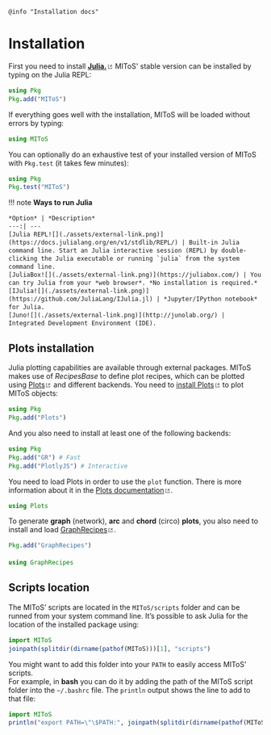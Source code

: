 ```@setup log
@info "Installation docs"
```

# Installation

First you need to install [**Julia.**![](./assets/external-link.png)](https://julialang.org/downloads/)
MIToS' stable version can be installed by typing on the Julia REPL:  

```julia
using Pkg
Pkg.add("MIToS")
```

If everything goes well with the installation, MIToS will be loaded without errors by typing:  

```julia
using MIToS
```

You can optionally do an exhaustive test of your installed version of MIToS with `Pkg.test` (it takes few minutes):  

```julia
using Pkg
Pkg.test("MIToS")
```

!!! note
    **Ways to run Julia**  

    *Option* | *Description*  
    ---:| ---  
    [Julia REPL![](./assets/external-link.png)](https://docs.julialang.org/en/v1/stdlib/REPL/) | Built-in Julia command line. Start an Julia interactive session (REPL) by double-clicking the Julia executable or running `julia` from the system command line.
    [JuliaBox![](./assets/external-link.png)](https://juliabox.com/) | You can try Julia from your *web browser*. *No installation is required.*
    [IJulia![](./assets/external-link.png)](https://github.com/JuliaLang/IJulia.jl) | *Jupyter/IPython notebook* for Julia.
    [Juno![](./assets/external-link.png)](http://junolab.org/) | Integrated Development Environment (IDE).  



## Plots installation

Julia plotting capabilities are available through external packages. MIToS makes use of
 *RecipesBase* to define plot recipes, which can be plotted using
 [Plots![](./assets/external-link.png)](http://docs.juliaplots.org/latest/) and different
 backends. You need to [install Plots![](./assets/external-link.png)](http://docs.juliaplots.org/latest/install/)
 to plot MIToS objects:  

```julia
using Pkg
Pkg.add("Plots")
```

And you also need to install at least one of the following backends:  

```julia
using Pkg
Pkg.add("GR") # Fast
Pkg.add("PlotlyJS") # Interactive
```

You need to load Plots in order to use the `plot` function. There is more information about
it in the [Plots documentation![](./assets/external-link.png)](http://docs.juliaplots.org/latest/).  

```julia
using Plots
```

To generate **graph** (network), **arc** and **chord** (circo) **plots**, you also need to
install and load [GraphRecipes![](./assets/external-link.png)](https://github.com/JuliaPlots/GraphRecipes.jl).  

```julia  
Pkg.add("GraphRecipes")

using GraphRecipes
```

## Scripts location

The MIToS’ scripts are located in the `MIToS/scripts` folder and can be runned from your
system command line. It’s possible to ask Julia for the location of the installed package
using:


```julia
import MIToS
joinpath(splitdir(dirname(pathof(MIToS)))[1], "scripts")
```

You might want to add this folder into your `PATH` to easily access MIToS’ scripts.  
For example, in **bash** you can do it by adding the path of the MIToS script folder
into the `~/.bashrc` file. The `println` output shows the line to add to that file:

```julia
import MIToS
println("export PATH=\"\$PATH:", joinpath(splitdir(dirname(pathof(MIToS)))[1], "scripts"), "\"")
```

